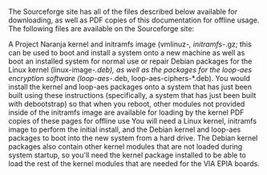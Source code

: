 The Sourceforge site has all of the files described below available for
downloading, as well as PDF copies of this documentation for offline usage.
The following files are available on the Sourceforge site:

A Project Naranja kernel and initramfs image (vmlinuz-*, initramfs-*.gz; this
can be used to boot and install a system onto a new machine as well as boot an
installed system for normal use or repair
Debian packages for the Linux kernel (linux-image-*.deb), as well as the
packages for the loop-aes encryption software (loop-aes-*.deb,
loop-aes-ciphers-*.deb). You would install the kernel and loop-aes packages
onto a system that has just been built using these instructions (specifically,
a system that has just been built with debootstrap) so that when you reboot,
other modules not provided inside of the initramfs image are available for
loading by the kernel
PDF copies of these pages for offline use
You will need a Linux kernel, initramfs image to perform the initial install,
and the Debian kernel and loop-aes packages to boot into the new system from a
hard drive. The Debian kernel packages also contain other kernel modules that
are not loaded during system startup, so you'll need the kernel package
installed to be able to load the rest of the kernel modules that are needed
for the VIA EPIA boards.

